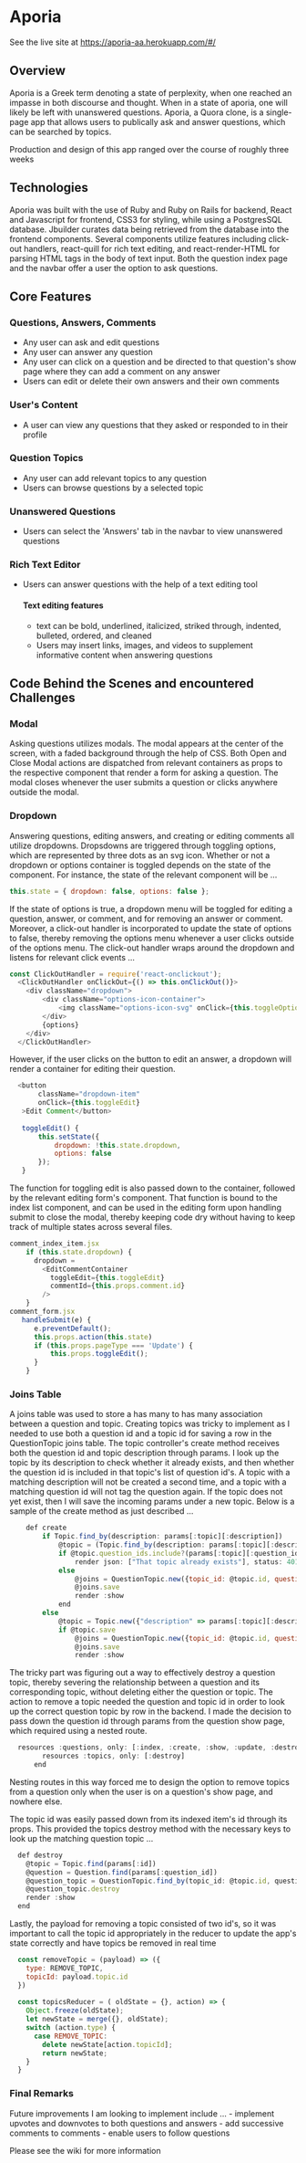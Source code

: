 # Aporia

See the live site at https://aporia-aa.herokuapp.com/#/

## Overview
Aporia is a Greek term denoting a state of perplexity, when one reached an impasse in both discourse and thought. When in a state of aporia, one will likely be left with unanswered questions. Aporia, a Quora clone, is a single-page app that allows users to publically ask and answer questions, which can be searched by topics.

Production and design of this app ranged over the course of roughly three weeks

## Technologies
Aporia was built with the use of Ruby and Ruby on Rails for backend, React and Javascript for frontend, CSS3 for styling, while using a PostgresSQL database. Jbuilder curates data being retrieved from the database into the frontend components. Several components utilize features including click-out handlers, react-quill for rich text editing, and react-render-HTML for parsing HTML tags in the body of text input. Both the question index page and the navbar offer a user the option to ask questions.

## Core Features
### Questions, Answers, Comments
  - Any user can ask and edit questions
  - Any user can answer any question
  - Any user can click on a question and be directed to that question's show page where they can add a comment on any answer
  - Users can edit or delete their own answers and their own comments
### User's Content
  - A user can view any questions that they asked or responded to in their profile
### Question Topics
  - Any user can add relevant topics to any question
  - Users can browse questions by a selected topic
### Unanswered Questions
  - Users can select the 'Answers' tab in the navbar to view unanswered questions
### Rich Text Editor
  - Users can answer questions with the help of a text editing tool
    #### Text editing features
    + text can be bold, underlined, italicized, striked through, indented, bulleted, ordered, and cleaned
    + Users may insert links, images, and videos to supplement informative content when answering questions

## Code Behind the Scenes and encountered Challenges
### Modal
Asking questions utilizes modals. The modal appears at the center of the screen, with a faded background through the help of CSS. Both Open and Close Modal actions are dispatched from relevant containers as props to the respective component that render a form for asking a question. The modal closes whenever the user submits a question or clicks anywhere outside the modal.

### Dropdown
Answering questions, editing answers, and creating or editing comments all utilize dropdowns. Dropsdowns are triggered through toggling options, which are represented by three dots as an svg icon. Whether or not a dropdown or options container is toggled depends on the state of the component. For instance, the state of the relevant component will be ...
```js
this.state = { dropdown: false, options: false };
```
If the state of options is true, a dropdown menu will be toggled for editing a question, answer, or comment, and for removing an answer or comment. Moreover, a click-out handler is incorporated to update the state of options to false, thereby removing the options menu whenever a user clicks outside of the options menu. The click-out handler wraps around the dropdown and listens for relevant click events ... 
```js
const ClickOutHandler = require('react-onclickout');
  <ClickOutHandler onClickOut={() => this.onClickOut()}>
    <div className="dropdown">
        <div className="options-icon-container">
            <img className="options-icon-svg" onClick={this.toggleOptions} src={window.optionsIcon} />
        </div>
        {options}
    </div>
  </ClickOutHandler>
```
However, if the user clicks on the button to edit an answer, a dropdown will render a container for editing their question. 
 ```js
   <button
        className="dropdown-item"
        onClick={this.toggleEdit}
    >Edit Comment</button>
  
    toggleEdit() {
        this.setState({
            dropdown: !this.state.dropdown,
            options: false
        });
    }
```
The function for toggling edit is also passed down to the container, followed by the relevant editing form's component. That function is bound to the index list component, and can be used in the editing form upon handling submit to close the modal, thereby keeping code dry without having to keep track of multiple states across several files.
```js 
comment_index_item.jsx
    if (this.state.dropdown) {
      dropdown =
        <EditCommentContainer
          toggleEdit={this.toggleEdit}
          commentId={this.props.comment.id}
        />
    }
comment_form.jsx
   handleSubmit(e) {
      e.preventDefault();
      this.props.action(this.state)
      if (this.props.pageType === 'Update') {
          this.props.toggleEdit();
      }
    }
```
### Joins Table
A joins table was used to store a has many to has many association between a question and topic. Creating topics was tricky to implement as I needed to use both a question id and a topic id for saving a row in the QuestionTopic joins table. The topic controller's create method receives both the question id and topic description through params. I look up the topic by its description to check whether it already exists, and then whether the question id is included in that topic's list of question id's. A topic with a matching description will not be created a second time, and a topic with a matching question id will not tag the question again. If the topic does not yet exist, then I will save the incoming params under a new topic. Below is a sample of the create method as just described ...
```js
    def create
        if Topic.find_by(description: params[:topic][:description])
            @topic = (Topic.find_by(description: params[:topic][:description])) 
            if @topic.question_ids.include?(params[:topic][:question_id].to_i)
                render json: ["That topic already exists"], status: 401
            else 
                @joins = QuestionTopic.new({topic_id: @topic.id, question_id: params[:topic][:question_id]})
                @joins.save
                render :show
            end
        else 
            @topic = Topic.new({"description" => params[:topic][:description]})
            if @topic.save
                @joins = QuestionTopic.new({topic_id: @topic.id, question_id: params[:topic][:question_id].to_i})
                @joins.save
                render :show 
```
The tricky part was figuring out a way to effectively destroy a question topic, thereby severing the relationship between a question and its corresponding topic, without deleting either the question or topic. The action to remove a topic needed the question and topic id in order to look up the correct question topic by row in the backend. I made the decision to pass down the question id through params from the question show page, which required using a nested route. 
```js 
  resources :questions, only: [:index, :create, :show, :update, :destroy] do 
        resources :topics, only: [:destroy]
      end
```
Nesting routes in this way forced me to design the option to remove topics from a question only when the user is on a question's show page, and nowhere else.

The topic id was easily passed down from its indexed item's id through its props. This provided the topics destroy method with the necessary keys to look up the matching question topic ...
```js
  def destroy
    @topic = Topic.find(params[:id])
    @question = Question.find(params[:question_id])
    @question_topic = QuestionTopic.find_by(topic_id: @topic.id, question_id: @question.id)
    @question_topic.destroy
    render :show
  end
```
Lastly, the payload for removing a topic consisted of two id's, so it was important to call the topic id appropriately in the reducer to update the app's state correctly and have topics be removed in real time
```js
  const removeTopic = (payload) => ({
    type: REMOVE_TOPIC,
    topicId: payload.topic.id
  })
  
  const topicsReducer = ( oldState = {}, action) => {
    Object.freeze(oldState);
    let newState = merge({}, oldState);
    switch (action.type) {
      case REMOVE_TOPIC: 
        delete newState[action.topicId];
        return newState;
    }
  }
```
### Final Remarks
  Future improvements I am looking to implement include ...
    - implement upvotes and downvotes to both questions and answers
    - add successive comments to comments
    - enable users to follow questions
    
Please see the wiki for more information

